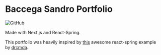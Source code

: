 # Baccega Sandro Portfolio

![GitHub](https://img.shields.io/github/license/Baccega/baccegasandro.dev)

Made with Next.js and React-Spring.

This portfolio was heavily inspired by [this](https://codesandbox.io/embed/j0y0vpz59) awesome react-spring example by [drcmda](https://github.com/drcmda).